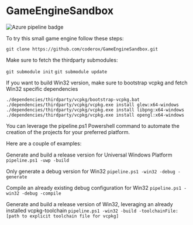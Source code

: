 # GameEngineSandbox

![Azure pipeline badge](https://coderox.visualstudio.com/Game%20Engine%20Sandbox/_apis/build/status/Build%20master%20branch)

To try this small game engine follow these steps:

`git clone https://github.com/coderox/GameEngineSandbox.git`


Make sure to fetch the thirdparty submodules:

`git submodule init`
`git submodule update`


If you want to build Win32 version, make sure to bootstrap vcpkg and fetch Win32 specific dependencies

`./dependencies/thirdparty/vcpkg/bootstrap-vcpkg.bat`
`./dependencies/thirdparty/vcpkg/vcpkg.exe install glew:x64-windows`
`./dependencies/thirdparty/vcpkg/vcpkg.exe install libpng:x64-windows`
`./dependencies/thirdparty/vcpkg/vcpkg.exe install opengl:x64-windows`


You can leverage the pipeline.ps1 Powershell command to automate the creation of the projects for your preferred platform.

Here are a couple of examples:

Generate and build a release version for Universal Windows Platform
`pipeline.ps1 -uwp -build`

Only generate a debug version for Win32
`pipeline.ps1 -win32 -debug -generate`

Compile an already existing debug configuration for Win32
`pipeline.ps1 -win32 -debug -compile`

Generate and build a release version of Win32, leveraging an already installed vcpkg-toolchain
`pipeline.ps1 -win32 -build -toolchainFile:[path to explicit toolchain file for vcpkg]`
